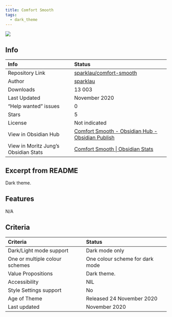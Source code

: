 ```yaml
---
title: Comfort Smooth
tags:
  - dark_theme
---
```


<img src="https://raw.githubusercontent.com/sparklau/comfort-smooth/refs/heads/main/comfort-smooth.png">

## Info

| Info                                 | Status                                                                                                                                                               |
| :----------------------------------- | :------------------------------------------------------------------------------------------------------------------------------------------------------------------- |
| Repository Link                      | [sparklau/comfort-smooth](https://github.com/sparklau/comfort-smooth)                                                                                                |
| Author                               | [sparklau](https://github.com/sparklau)                                                                                                                              |
| Downloads                            | 13 003                                                                                                                                                               |
| Last Updated                         | November 2020                                                                                                                                                        |
| “Help wanted” issues                 | 0                                                                                                                                                                    |
| Stars                                | 5                                                                                                                                                                    |
| License                              | Not indicated                                                                                                                                                        |
| View in Obsidian Hub                 | [Comfort Smooth \- Obsidian Hub \- Obsidian Publish](https://publish.obsidian.md/hub/02+-+Community+Expansions/02.05+All+Community+Expansions/Themes/Comfort+Smooth) |
| View in Moritz Jung’s Obsidian Stats | [Comfort Smooth \| Obsidian Stats](https://www.moritzjung.dev/obsidian-stats/themes/comfort-smooth/)                                                                 |

## Excerpt from README

Dark theme.

## Features

N/A

## Criteria

| Criteria                       | Status                          |
| :----------------------------- | :------------------------------ |
| Dark/Light mode support        | Dark mode only                  |
| One or multiple colour schemes | One colour scheme for dark mode |
| Value Propositions             | Dark theme.                     |
| Accessibility                  | NIL                             |
| Style Settings support         | No                              |
| Age of Theme                   | Released 24 November 2020       |
| Last updated                   | November 2020                   |
